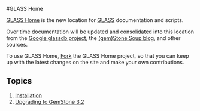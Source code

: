 #GLASS Home

[GLASS Home][4] is the new location for [GLASS][3] documentation and scripts. 

Over time documentation will be updated and 
consolidated into this location from the [Google glassdb project][1], the 
[(gem)Stone Soup blog][2], and other sources.

To use GLASS Home, [Fork][5] the GLASS Home project, so that you can keep up 
with the latest changes on the site and make your own contributions.

## Topics
1. [Installation](docs/install/installGuide.md)
2. [Upgrading to GemStone 3.2](docs/upgrade/upgradeToGemStone3.2.md)

[1]: http://code.google.com/p/glassdb/
[2]: http://gemstonesoup.wordpress.com/
[3]: http://gemtalksystems.com/index.php/community/community-for-glass-seaside/
[4]: https://github.com/glassdb/glassHome
[5]: https://help.github.com/articles/fork-a-repo
